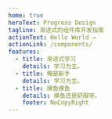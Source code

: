 ```yaml
---
home: true
heroText: Progress Design
tagline: 渐进式的组件库开发指南
actionText: Hello World →
actionLink: /components/
features:
  - title: 渐进式学习
    details: 学习为主。
  - title: 俺是新手
    details: 学习为主。
  - title: 摸鱼摸鱼
    details: 摸鱼还是舒服呀。
    footer: NoCopyRight
---
```

